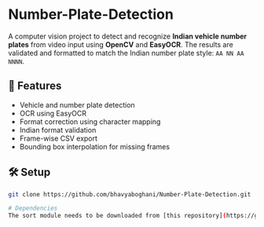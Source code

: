 # Number-Plate-Detection

A computer vision project to detect and recognize **Indian vehicle number plates** from video input using **OpenCV** and **EasyOCR**. The results are validated and formatted to match the Indian number plate style: `AA NN AA NNNN`.

## 🚀 Features

- Vehicle and number plate detection
- OCR using EasyOCR
- Format correction using character mapping
- Indian format validation
- Frame-wise CSV export
- Bounding box interpolation for missing frames

## 🛠️ Setup

```bash
git clone https://github.com/bhavyaboghani/Number-Plate-Detection.git

# Dependencies
The sort module needs to be downloaded from [this repository](https://github.com/abewley/sort).
